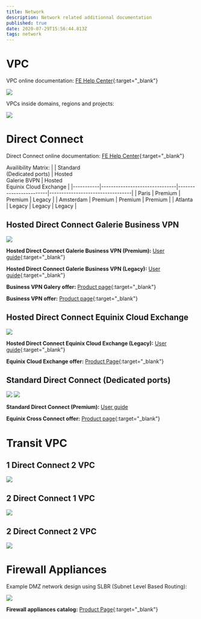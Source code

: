 ```yaml
---
title: Network
description: Network related additionnal documentation
published: true
date: 2020-07-29T15:56:44.813Z
tags: network
---
```

# VPC

VPC online documentation: [FE Help Center](https://docs.prod-cloud-ocb.orange-business.com/vpc/index.html){:target="_blank"}  

![](https://github.com/FlexibleEngineCloud/wiki-doc/blob/master/uploads/FE%20VPC-VPC.png?raw=true)  

VPCs inside domains, regions and projects:  

![](https://github.com/FlexibleEngineCloud/wiki-doc/blob/master/uploads/FE%20VPC-Domain%20region%20AZ%20project%20VPC.png?raw=true)  

# Direct Connect

Direct Connect online documentation: [FE Help Center](https://docs.prod-cloud-ocb.orange-business.com/dc/index.html){:target="_blank"}  

Availibility Matrix:
|           | Standard<br>(Dedicated ports) | Hosted<br>Galerie BVPN | Hosted<br>Equinix Cloud Exchange |
|-----------|-------------------------------|------------------------|----------------------------------|
| Paris     | Premium                       | Premium                | Legacy                           |
| Amsterdam | Premium                       | Premium                | Premium                          |
| Atlanta   | Legacy                        | Legacy                 | Legacy                           |

## Hosted Direct Connect Galerie Business VPN

![](https://github.com/FlexibleEngineCloud/wiki-doc/blob/master/uploads/FE%20Direct%20Connect-DC%20Galerie%20BVPN.png?raw=true)  

**Hosted Direct Connect Galerie Business VPN (Premium):** [User guide](https://github.com/FlexibleEngineCloud/wiki-doc/blob/master/uploads/User%20Guide%20FE%20Direct%20Connect%20Premium%20access%20through%20OBS%20Galerie%20VPN%20(EN).pdf){:target="_blank"}  

**Hosted Direct Connect Galerie Business VPN (Legacy):** [User guide](https://github.com/FlexibleEngineCloud/wiki-doc/blob/master/uploads/User%20Guide%20for%20Direct%20Connect%20BVPN%20Galerie%20(EN).pdf){:target="_blank"}  

**Business VPN Galery offer:** [Product page](https://www.orange-business.com/en/products/business-vpn-galerie){:target="_blank"}  

**Business VPN offer:** [Product page](https://www.orange-business.com/fr/produits/business-vpn){:target="_blank"}  

## Hosted Direct Connect Equinix Cloud Exchange

![](https://github.com/FlexibleEngineCloud/wiki-doc/blob/master/uploads/FE%20Direct%20Connect-DC%20ECX.png?raw=true)  

**Hosted Direct Connect Equinix Cloud Exchange (Legacy):** [User guide](https://github.com/FlexibleEngineCloud/wiki-doc/blob/master/uploads/User%20Guide%20for%20Direct%20Connect%20ECX%20(EN).pdf){:target="_blank"}  

**Equinix Cloud Exchange offer:** [Product Page](https://www.equinix.fr/interconnection-services/cloud-exchange-fabric/){:target="_blank"}  

## Standard Direct Connect (Dedicated ports)

![](https://github.com/FlexibleEngineCloud/wiki-doc/blob/master/uploads/FE%20Direct%20Connect-DC%20Dedicated%20ports%20bis.png?raw=true)
![](https://github.com/FlexibleEngineCloud/wiki-doc/blob/master/uploads/FE%20Direct%20Connect-DC%20Dedicated%20ports.png?raw=true)  

**Standard Direct Connect (Premium):** [User guide]()  

**Equinix Cross Connect offer:** [Product page](https://www.equinix.fr/interconnection-services/cross-connects/){:target="_blank"}  

# Transit VPC

## 1 Direct Connect 2 VPC

![](https://github.com/FlexibleEngineCloud/wiki-doc/blob/master/uploads/FE%20Direct%20Connect-Direct%20Connect%202%20VPC%20bis.png?raw=true)  

## 2 Direct Connect 1 VPC

![](https://github.com/FlexibleEngineCloud/wiki-doc/blob/master/uploads/FE%20Direct%20Connect-%202%20Direct%20Connect%201%20VPC.png?raw=true)  

## 2 Direct Connect 2 VPC

![](https://github.com/FlexibleEngineCloud/wiki-doc/blob/master/uploads/FE%20Direct%20Connect-2%20Direct%20Connect%202%20VPC.png?raw=true)

# Firewall Appliances

Example DMZ network design using SLBR (Subnet Level Based Routing):  

![](https://github.com/FlexibleEngineCloud/wiki-doc/blob/master/uploads/NG%20FW%20on%20FE-NG%20FW%20on%20FE%20(current).png?raw=true)

**Firewall appliances catalog:** [Product Page](https://cloud.orange-business.com/en/offers/infrastructure-iaas/public-cloud/appliance-catalog/){:target="_blank"}
